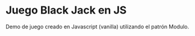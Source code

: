 # Juego Black Jack en JS

Demo de juego creado en Javascript (vanilla) utilizando el patrón Modulo.
